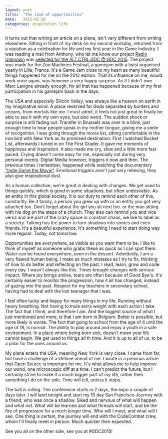 ```yaml
---
layout: post
title:  "The land of opportunities"
date:   2015-02-28
categories: inspiration life
---
```


It turns out that writing an article on a plane, isn't very different from writing elsewhere. Sitting in front of my desk on my second workday, returned from a vacation as a celebration for life and my first year in the Game Industry. I was reading a mail from Anthony, who let me know our project [Radio Unknown](http://glendc.com/portfolio/radio-unknown) was [selected for the ALT.CTRL.GDC @ GDC 2015](http://www.gamasutra.com/view/news/229180/ALTCTRLGDC_needs_your_oneofakind_alternative_controller_games.php). The project was made for the Zoo Machines Festival, a gamejam with a twist organised yearly in Lille, France. It's a Game Jam close to my heart as many beautiful things happened for me on the 2012 edition. That its influence on me, would work once again, was however a very happy surprise. As if I didn't owe Marc Lavigne already enough, for all that has happened because of my first participation in his gamejam back in the days.

The USA and especially Silicon Valley, was always like a heaven on earth in my imaginative mind. A place reserved for Gods separated by borders and oceans, from mortals like me. I must admit, it feels not just great to finally be able to see it with my own eyes, but also weird. The sudden shock or surprise is still fading out. Transfer in Brussels was over in a blink, just enough time to hear people speak in my mother tongue, giving me a smile of recognition. I was going through the movie list, sitting comfortable in the iron bird with New York as its promised destination. First I watched Bucket List, afterwards I tuned in on The First Grader. It gave me moments of happiness and inspiration. It also made me cry, slow and a little more fast paced. Crying doesn't come easy for me, especially not during very personal events. Digital Media however, triggers it now and then. The previous times I remember, happened while watching the documentary ["Indie Game the Movie"](https://en.wikipedia.org/wiki/Indie_Game:_The_Movie). Emotional triggers aren't just very relieving, they also give inspirational dust.

As a human collective, we're great in dealing with changes. We get used to things quickly, which is good in some situations, but often undesirable. As an entity in this global society. It is our duty to remind each other of this, constantly. Be it family, a person you grew up with or an entity you got very attached too. Don't forget about the girl you sit next too. or the man sitting with his dog on the steps of a church. They also can remind you and vice versa and are part of the crazy space in constant chaos, we like to label as a society. Talking has the power to turn shadows into stories and even friends. It's a beautiful experience. It's something I need to start doing way more regular. Today, not tomorrow.

Opportunities are everywhere, as visible as you want them to be. I like to think of myself as someone who grabs these as quick as I can spot them. Water can be found everywhere, even in the dessert. Admittedly, I am a very flawed human being. I make as much mistakes as I try to fix, thinking of how to do better and reflecting on the past. I read, learn, grow and code every day. I wasn't always like this. Times brought changes with serious impact. Where joy brings smiles, tears are often because of Good Bye's. It's certainly easier to monitor the progression, how it all has changed, instead of gazing into the past. Respect for my teachers in secondary school, having had to deal with the lost teenager that I was.

I feel often lucky and happy for many things in my life. Running without heavy breathing. Not having to mule extra weight with each action I take. The fact that I think, and therefore I am. And the biggest source of what I just mentioned and more, is that I am born in Belgium. Better is possible, but more likely is worse. The fact that going to school from the age of 4 until the age of 18, is normal. The ability to play around and enjoy a youth in a safe environment. In a place where being born sick, doesn't mean your life cannot begin. We get used to things all th time. And it is up to all of us, to be a pillar for the ones around us.

My plane enters the USA, meaning New York is very close. I came from far, but have a challenge of a lifetime ahead of me. I wrote in a previous article that Open Source is important for me. It's what allows me to help improve our world, one microscopic diff at a time. I can't predict the future, but I certainly strive to make it a much bigger part of my life, rather then something I do on the side. Time will tell, unless it stops.

The ball is rolling. The conference starts in 2 days, the expo a couple of days later. I will land tonight and start my 10 day San Francisco Journey with a friend, who was once a shadow. Siked and nervous of what will happen and what not. What will be learned and what threads will start, and be the fire of progression for a much longer time. Who will I meet, and what will I see. One thing is certain, the journey will end with the CodeCombat crew, whom I'll finally meet in person. Much quicker then expected. 

See you all on the other side, see you at #GDC2015!

